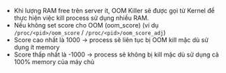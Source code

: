 

- Khi lượng RAM free trên server ít, OOM Killer sẽ được gọi từ Kernel để thực hiện việc kill process sử dụng nhiều RAM.
- Nếu không set score cho OOM (oom_score) (ví dụ `/proc/<pid>/oom_score` / `/proc/<pid>/oom_score_adj`)
- Score cao nhất là 1000 -> process sẽ liên tục bị OOM kill mặc dù sử dụng ít memory
- Score thấp nhất là -1000 -> process sẽ không bị kill mặc dù sử dụng cả 100% memory của máy chủ 

